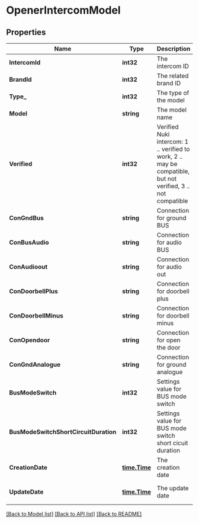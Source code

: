 # OpenerIntercomModel

## Properties
Name | Type | Description | Notes
------------ | ------------- | ------------- | -------------
**IntercomId** | **int32** | The intercom ID | [default to null]
**BrandId** | **int32** | The related brand ID | [default to null]
**Type_** | **int32** | The type of the model | [default to null]
**Model** | **string** | The model name | [default to null]
**Verified** | **int32** | Verified Nuki intercom: 1 .. verified to work, 2 .. may be compatible, but not verified, 3 .. not compatible | [default to null]
**ConGndBus** | **string** | Connection for ground BUS | [default to null]
**ConBusAudio** | **string** | Connection for audio BUS | [default to null]
**ConAudioout** | **string** | Connection for audio out | [default to null]
**ConDoorbellPlus** | **string** | Connection for doorbell plus | [default to null]
**ConDoorbellMinus** | **string** | Connection for doorbell minus | [default to null]
**ConOpendoor** | **string** | Connection for open the door | [default to null]
**ConGndAnalogue** | **string** | Connection for ground analogue | [default to null]
**BusModeSwitch** | **int32** | Settings value for BUS mode switch | [default to null]
**BusModeSwitchShortCircuitDuration** | **int32** | Settings value for BUS mode switch short cicuit duration | [default to null]
**CreationDate** | [**time.Time**](time.Time.md) | The creation date | [optional] [default to null]
**UpdateDate** | [**time.Time**](time.Time.md) | The update date | [optional] [default to null]

[[Back to Model list]](../README.md#documentation-for-models) [[Back to API list]](../README.md#documentation-for-api-endpoints) [[Back to README]](../README.md)


